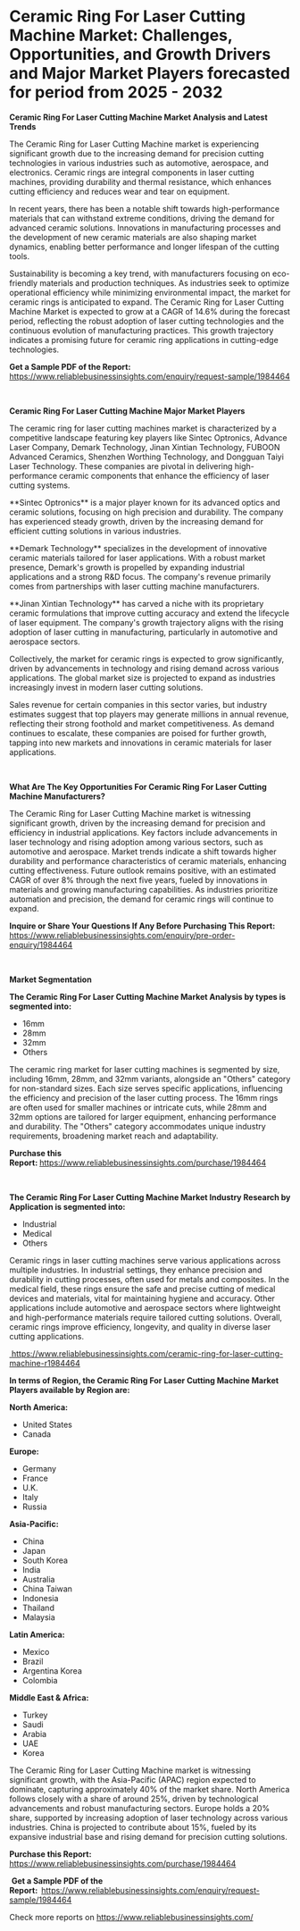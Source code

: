 <p><h1>Ceramic Ring For Laser Cutting Machine Market: Challenges, Opportunities, and Growth Drivers and Major Market Players forecasted for period from 2025 - 2032</h1></p><p><strong>Ceramic Ring For Laser Cutting Machine Market Analysis and Latest Trends</strong></p>
<p><p>The Ceramic Ring for Laser Cutting Machine market is experiencing significant growth due to the increasing demand for precision cutting technologies in various industries such as automotive, aerospace, and electronics. Ceramic rings are integral components in laser cutting machines, providing durability and thermal resistance, which enhances cutting efficiency and reduces wear and tear on equipment. </p><p>In recent years, there has been a notable shift towards high-performance materials that can withstand extreme conditions, driving the demand for advanced ceramic solutions. Innovations in manufacturing processes and the development of new ceramic materials are also shaping market dynamics, enabling better performance and longer lifespan of the cutting tools. </p><p>Sustainability is becoming a key trend, with manufacturers focusing on eco-friendly materials and production techniques. As industries seek to optimize operational efficiency while minimizing environmental impact, the market for ceramic rings is anticipated to expand. The Ceramic Ring for Laser Cutting Machine Market is expected to grow at a CAGR of 14.6% during the forecast period, reflecting the robust adoption of laser cutting technologies and the continuous evolution of manufacturing practices. This growth trajectory indicates a promising future for ceramic ring applications in cutting-edge technologies.</p></p>
<p><strong>Get a Sample PDF of the Report:&nbsp;</strong> <a href="https://www.reliablebusinessinsights.com/enquiry/request-sample/1984464?utm_campaign=3035&utm_medium=2&utm_source=Github&utm_content=ia&utm_term=03042025&utm_id=ceramic-ring-for-laser-cutting-machine">https://www.reliablebusinessinsights.com/enquiry/request-sample/1984464</a></p>
<p>&nbsp;</p>
<p><strong>Ceramic Ring For Laser Cutting Machine Major Market Players</strong></p>
<p><p>The ceramic ring for laser cutting machines market is characterized by a competitive landscape featuring key players like Sintec Optronics, Advance Laser Company, Demark Technology, Jinan Xintian Technology, FUBOON Advanced Ceramics, Shenzhen Worthing Technology, and Dongguan Taiyi Laser Technology. These companies are pivotal in delivering high-performance ceramic components that enhance the efficiency of laser cutting systems.</p><p>**Sintec Optronics** is a major player known for its advanced optics and ceramic solutions, focusing on high precision and durability. The company has experienced steady growth, driven by the increasing demand for efficient cutting solutions in various industries.</p><p>**Demark Technology** specializes in the development of innovative ceramic materials tailored for laser applications. With a robust market presence, Demark's growth is propelled by expanding industrial applications and a strong R&D focus. The company's revenue primarily comes from partnerships with laser cutting machine manufacturers.</p><p>**Jinan Xintian Technology** has carved a niche with its proprietary ceramic formulations that improve cutting accuracy and extend the lifecycle of laser equipment. The company's growth trajectory aligns with the rising adoption of laser cutting in manufacturing, particularly in automotive and aerospace sectors.</p><p>Collectively, the market for ceramic rings is expected to grow significantly, driven by advancements in technology and rising demand across various applications. The global market size is projected to expand as industries increasingly invest in modern laser cutting solutions.</p><p>Sales revenue for certain companies in this sector varies, but industry estimates suggest that top players may generate millions in annual revenue, reflecting their strong foothold and market competitiveness. As demand continues to escalate, these companies are poised for further growth, tapping into new markets and innovations in ceramic materials for laser applications.</p></p>
<p>&nbsp;</p>
<p><strong>What Are The Key Opportunities For Ceramic Ring For Laser Cutting Machine Manufacturers?</strong></p>
<p><p>The Ceramic Ring for Laser Cutting Machine market is witnessing significant growth, driven by the increasing demand for precision and efficiency in industrial applications. Key factors include advancements in laser technology and rising adoption among various sectors, such as automotive and aerospace. Market trends indicate a shift towards higher durability and performance characteristics of ceramic materials, enhancing cutting effectiveness. Future outlook remains positive, with an estimated CAGR of over 8% through the next five years, fueled by innovations in materials and growing manufacturing capabilities. As industries prioritize automation and precision, the demand for ceramic rings will continue to expand.</p></p>
<p><strong>Inquire or Share Your Questions If Any Before Purchasing This Report:</strong> <a href="https://www.reliablebusinessinsights.com/enquiry/pre-order-enquiry/1984464?utm_campaign=3035&utm_medium=2&utm_source=Github&utm_content=ia&utm_term=03042025&utm_id=ceramic-ring-for-laser-cutting-machine">https://www.reliablebusinessinsights.com/enquiry/pre-order-enquiry/1984464</a></p>
<p>&nbsp;</p>
<p><strong>Market Segmentation</strong></p>
<p><strong>The Ceramic Ring For Laser Cutting Machine Market Analysis by types is segmented into:</strong></p>
<p><ul><li>16mm</li><li>28mm</li><li>32mm</li><li>Others</li></ul></p>
<p><p>The ceramic ring market for laser cutting machines is segmented by size, including 16mm, 28mm, and 32mm variants, alongside an "Others" category for non-standard sizes. Each size serves specific applications, influencing the efficiency and precision of the laser cutting process. The 16mm rings are often used for smaller machines or intricate cuts, while 28mm and 32mm options are tailored for larger equipment, enhancing performance and durability. The "Others" category accommodates unique industry requirements, broadening market reach and adaptability.</p></p>
<p><strong>Purchase this Report:&nbsp;</strong><a href="https://www.reliablebusinessinsights.com/purchase/1984464?utm_campaign=3035&utm_medium=2&utm_source=Github&utm_content=ia&utm_term=03042025&utm_id=ceramic-ring-for-laser-cutting-machine">https://www.reliablebusinessinsights.com/purchase/1984464</a></p>
<p>&nbsp;</p>
<p><strong>The Ceramic Ring For Laser Cutting Machine Market Industry Research by Application is segmented into:</strong></p>
<p><ul><li>Industrial</li><li>Medical</li><li>Others</li></ul></p>
<p><p>Ceramic rings in laser cutting machines serve various applications across multiple industries. In industrial settings, they enhance precision and durability in cutting processes, often used for metals and composites. In the medical field, these rings ensure the safe and precise cutting of medical devices and materials, vital for maintaining hygiene and accuracy. Other applications include automotive and aerospace sectors where lightweight and high-performance materials require tailored cutting solutions. Overall, ceramic rings improve efficiency, longevity, and quality in diverse laser cutting applications.</p></p>
<p><a href="https://www.reliablebusinessinsights.com/ceramic-ring-for-laser-cutting-machine-r1984464?utm_campaign=3035&utm_medium=2&utm_source=Github&utm_content=ia&utm_term=03042025&utm_id=ceramic-ring-for-laser-cutting-machine">&nbsp;https://www.reliablebusinessinsights.com/ceramic-ring-for-laser-cutting-machine-r1984464</a></p>
<p><strong>In terms of Region, the Ceramic Ring For Laser Cutting Machine Market Players available by Region are:</strong></p>
<p>
    <p> <strong> North America: </strong>
        <ul>
            <li>United States</li>
            <li>Canada</li>
        </ul>
        </p> 
    <p> <strong> Europe: </strong>
        <ul>
            <li>Germany</li>
            <li>France</li>
            <li>U.K.</li>
            <li>Italy</li>
            <li>Russia</li>
        </ul>
        </p> 
    <p> <strong> Asia-Pacific: </strong>
        <ul>
            <li>China</li>
            <li>Japan</li>
            <li>South Korea</li>
            <li>India</li>
            <li>Australia</li>
            <li>China Taiwan</li>
            <li>Indonesia</li>
            <li>Thailand</li>
            <li>Malaysia</li>
        </ul>
        </p> 
    <p> <strong> Latin America: </strong>
        <ul>
            <li>Mexico</li>
            <li>Brazil</li>
            <li>Argentina Korea</li>
            <li>Colombia</li>
        </ul>
        </p> 
    <p> <strong> Middle East & Africa: </strong>
        <ul>
            <li>Turkey</li>
            <li>Saudi</li>
            <li>Arabia</li>
            <li>UAE</li>
            <li>Korea</li>
        </ul>
    </p>
    </p>
<p><p>The Ceramic Ring for Laser Cutting Machine market is witnessing significant growth, with the Asia-Pacific (APAC) region expected to dominate, capturing approximately 40% of the market share. North America follows closely with a share of around 25%, driven by technological advancements and robust manufacturing sectors. Europe holds a 20% share, supported by increasing adoption of laser technology across various industries. China is projected to contribute about 15%, fueled by its expansive industrial base and rising demand for precision cutting solutions.</p></p>
<p><strong>Purchase this Report: </strong><a href="https://www.reliablebusinessinsights.com/purchase/1984464?utm_campaign=3035&utm_medium=2&utm_source=Github&utm_content=ia&utm_term=03042025&utm_id=ceramic-ring-for-laser-cutting-machine">https://www.reliablebusinessinsights.com/purchase/1984464</a></p>
<p>&nbsp;<strong>Get a Sample PDF of the Report:&nbsp;&nbsp;</strong><a href="https://www.reliablebusinessinsights.com/enquiry/request-sample/1984464?utm_campaign=3035&utm_medium=2&utm_source=Github&utm_content=ia&utm_term=03042025&utm_id=ceramic-ring-for-laser-cutting-machine">https://www.reliablebusinessinsights.com/enquiry/request-sample/1984464</a></p>
<p><strong></strong></p>
<p>Check more reports on <a href="https://www.reliablebusinessinsights.com/?utm_campaign=3035&utm_medium=2&utm_source=Github&utm_content=ia&utm_term=03042025&utm_id=ceramic-ring-for-laser-cutting-machine">https://www.reliablebusinessinsights.com/</a></p>